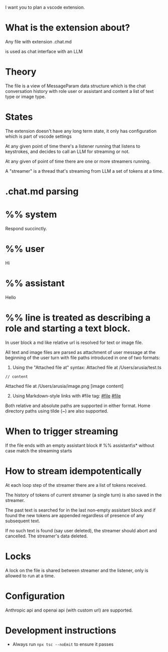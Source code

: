I want you to plan a vscode extension.

# What is the extension about?

Any file with extension .chat.md

is used as chat interface with an LLM

# Theory

The file is a view of MessageParam data structure which is the chat conversation history with role user or assistant and content a list of text type or image type.

# States

The extension doesn't have any long term state, it only has configuration which is part of vscode settings

At any given point of time there's a listener running that listens to keystrokes, and decides to call an LLM for streaming or not.

At any given of point of time there are one or more streamers running.

A "streamer" is a thread that's streaming from LLM a set of tokens at a time.

# .chat.md parsing

# %% system
Respond succinctly.

# %% user
Hi

# %% assistant
Hello

# %% line is treated as describing a role and starting a text block.

In user block a md like relative url is resolved for text or image file.

All text and image files are parsed as attachment of user message at the beginning of the user turn with file paths introduced in one of two formats:

1. Using the "Attached file at" syntax:
Attached file at /Users/arusia/test.ts
```
// content
```
Attached file at /Users/arusia/image.png
[image content]

2. Using Markdown-style links with #file tag:
[#file](test.py)
[#file](/absolute/path/to/image.png)

Both relative and absolute paths are supported in either format. Home directory paths using tilde (~) are also supported.

# When to trigger streaming

If the file ends with an empty assistant block # %% assistant\s* without case match the streaming starts

# How to stream idempotentically

At each loop step of the streamer there are a list of tokens received.

The history of tokens of current streamer (a single turn) is also saved in the streamer.

The past text is searched for in the last non-empty assistant block and if found the new tokens are appended regardless of presence of any subsequent text.

If no such text is found (say user deleted), the streamer should abort and cancelled. The streamer's data deleted.

# Locks

A lock on the file is shared between streamer and the listener, only is allowed to run at a time.

# Configuration

Anthropic api and openai api (with custom url) are supported.

# Development instructions
- Always run `npx tsc --noEmit` to ensure it passes